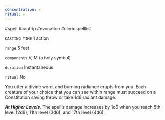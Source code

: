 ```yaml
---
concentration: 𐄂
ritual: 𐄂
---
```

#spell #cantrip #evocation #clericspelllist

`CASTING TIME`
1 action

`range`
5 feet

`components`
V, M (a holy symbol)

`duration`
Instantaneous

`ritual`
No

You utter a divine word, and burning radiance erupts from you. Each creature of your choice that you can see within range must succeed on a Constitution saving throw or take 1d6 radiant damage.

**_At Higher Levels._** The spell’s damage increases by 1d6 when you reach 5th level (2d6), 11th level (3d6), and 17th level (4d6).